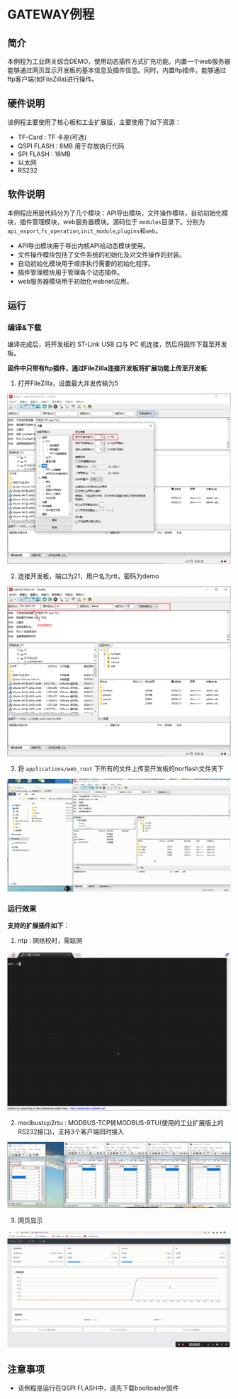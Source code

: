 # GATEWAY例程

## 简介

本例程为工业网关综合DEMO，使用动态插件方式扩充功能。内置一个web服务器能够通过网页显示开发板的基本信息及插件信息。同时，内置ftp插件，能够通过ftp客户端(如FileZilla)进行操作。

## 硬件说明

该例程主要使用了核心板和工业扩展版，主要使用了如下资源：

- TF-Card : TF 卡座(可选)
- QSPI FLASH : 8MB 用于存放执行代码
- SPI FLASH : 16MB
- 以太网
- RS232

## 软件说明

本例程应用层代码分为了几个模块：API导出模块，文件操作模块，自动初始化模块，插件管理模块，web服务器模块。源码位于 `modules`目录下。分别为`api_export`,`fs_operation`,`init_module`,`plugins`和`web`。

- API导出模块用于导出内核API给动态模块使用。
- 文件操作模块包括了文件系统的初始化及对文件操作的封装。
- 自动初始化模块用于顺序执行需要的初始化程序。
- 插件管理模块用于管理各个动态插件。
- web服务器模块用于初始化webnet应用。

## 运行

### 编译&下载

编译完成后，将开发板的 ST-Link USB 口与 PC 机连接，然后将固件下载至开发板。

**固件中只带有ftp插件，通过FileZilla连接开发板将扩展功能上传至开发板**:

1. 打开FileZilla，设置最大并发传输为5

![FileZilla-limit](./figures/FileZilla-limit.png)

2. 连接开发板，端口为21，用户名为rtt，密码为demo

![FileZilla-connect](./figures/FileZilla-connect.png)

3. 将 `applications/web_root` 下所有的文件上传至开发板的norflash文件夹下

![FileZilla-trans](./figures/FileZilla-trans.gif)

### 运行效果

**支持的扩展插件如下**：

1. ntp : 网络校时，需联网

![ntp](./figures/ntp.gif)

2. modbustcp2rtu : MODBUS-TCP转MODBUS-RTU(使用的工业扩展版上的RS232接口)，支持3个客户端同时接入

![modbustcp2rtu](./figures/modbustcp2rtu.gif)

3. 网页显示

![web](./figures/web.gif)

## 注意事项

- 该例程是运行在QSPI FLASH中，请先下载bootloader固件

